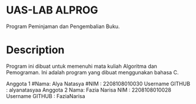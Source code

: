 # UAS-LAB ALPROG
Program Peminjaman dan Pengembalian Buku.

# Description
Program ini dibuat untuk memenuhi mata kuliah Algoritma dan Pemograman.
Ini adalah program yang dibuat menggunakan bahasa C. 

Anggota 1
#Nama: Alya Natasya
#NIM : 2208108010030
Username GITHUB : alyanatasyaa
Anggota 2
Nama: Fazia Narisa
NIM : 2208108010028
Username GITHUB : FaziaNarisa
